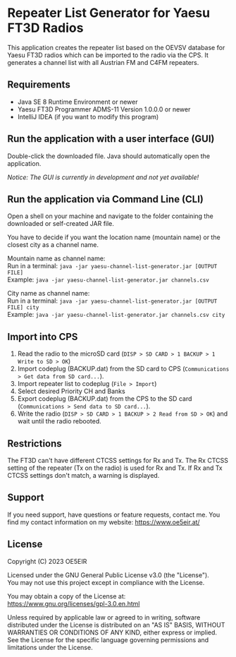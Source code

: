 # Repeater List Generator for Yaesu FT3D Radios

This application creates the repeater list based on the OEVSV database for Yaesu FT3D radios which can be imported to the radio via the CPS.
It generates a channel list with all Austrian FM and C4FM repeaters.

## Requirements

 - Java SE 8 Runtime Environment or newer
 - Yaesu FT3D Programmer ADMS-11 Version 1.0.0.0 or newer
 - IntelliJ IDEA (if you want to modify this program)

## Run the application with a user interface (GUI)

Double-click the downloaded file. Java should automatically open the application.

*Notice: The GUI is currently in development and not yet available!*

## Run the application via Command Line (CLI)
Open a shell on your machine and navigate to the folder containing the downloaded or self-created JAR file.

You have to decide if you want the location name (mountain name) or the closest city as a channel name.

Mountain name as channel name: \
Run in a terminal: `java -jar yaesu-channel-list-generator.jar [OUTPUT FILE]` \
Example: `java -jar yaesu-channel-list-generator.jar channels.csv`

City name as channel name: \
Run in a terminal: `java -jar yaesu-channel-list-generator.jar [OUTPUT FILE] city` \
Example: `java -jar yaesu-channel-list-generator.jar channels.csv city`

## Import into CPS

 1. Read the radio to the microSD card (`DISP > SD CARD > 1 BACKUP > 1 Write to SD > OK`)
 2. Import codeplug (BACKUP.dat) from the SD card to CPS (`Communications > Get data from SD card...`).
 3. Import repeater list to codeplug (`File > Import`)
 4. Select desired Priority CH and Banks
 5. Export codeplug (BACKUP.dat) from the CPS to the SD card (`Communications > Send data to SD card...`).
 6. Write the radio (`DISP > SD CARD > 1 BACKUP > 2 Read from SD > OK`) and wait until the radio rebooted.

## Restrictions

The FT3D can't have different CTCSS settings for Rx and Tx. The Rx CTCSS setting of the repeater (Tx on the radio) is used for Rx and Tx.
If Rx and Tx CTCSS settings don't match, a warning is displayed.

## Support

If you need support, have questions or feature requests, contact me. You find my contact information on my website: https://www.oe5eir.at/

## License

Copyright (C) 2023 OE5EIR

Licensed under the GNU General Public License v3.0 (the "License"). \
You may not use this project except in compliance with the License.

You may obtain a copy of the License at: \
https://www.gnu.org/licenses/gpl-3.0.en.html

Unless required by applicable law or agreed to in writing, software
distributed under the License is distributed on an "AS IS" BASIS,
WITHOUT WARRANTIES OR CONDITIONS OF ANY KIND, either express or implied.
See the License for the specific language governing permissions and
limitations under the License.
